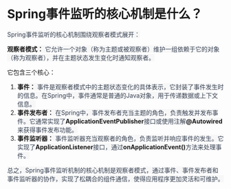 # Spring事件监听的核心机制是什么？

<font style="color:rgb(55, 65, 81);background-color:rgb(247, 247, 248);">  
Spring事件监听的核心机制围绕观察者模式展开：</font>

**<font style="background-color:rgb(247, 247, 248);">观察者模式：</font>**<font style="color:rgb(55, 65, 81);background-color:rgb(247, 247, 248);"> 它允许一个对象（称为主题或被观察者）维护一组依赖于它的对象（称为观察者），并在主题状态发生变化时通知观察者。</font>

<font style="background-color:rgb(247, 247, 248);">它</font>包含三个核心：

1. **<font style="background-color:rgb(247, 247, 248);">事件：</font>**<font style="color:rgb(55, 65, 81);background-color:rgb(247, 247, 248);"> 事件是观察者模式中的主题状态变化的具体表示，它封装了事件发生时的信息。在Spring中，事件通常是普通的Java对象，用于传递数据或上下文信息。</font>
2. **<font style="background-color:rgb(247, 247, 248);">事件发布者：</font>**<font style="color:rgb(55, 65, 81);background-color:rgb(247, 247, 248);"> 在Spring中，事件发布者充当主题的角色，负责触发并发布事件。它通常实现了</font>**<font style="background-color:rgb(247, 247, 248);">ApplicationEventPublisher</font>**<font style="color:rgb(55, 65, 81);background-color:rgb(247, 247, 248);">接口或使用注解</font>**<font style="background-color:rgb(247, 247, 248);">@Autowired</font>**<font style="color:rgb(55, 65, 81);background-color:rgb(247, 247, 248);">来获得事件发布功能。</font>
3. **<font style="background-color:rgb(247, 247, 248);">事件监听器：</font>**<font style="color:rgb(55, 65, 81);background-color:rgb(247, 247, 248);"> 事件监听器充当观察者的角色，负责监听并响应事件的发生。它实现了</font>**<font style="background-color:rgb(247, 247, 248);">ApplicationListener</font>**<font style="color:rgb(55, 65, 81);background-color:rgb(247, 247, 248);">接口，通过</font>**<font style="background-color:rgb(247, 247, 248);">onApplicationEvent()</font>**<font style="color:rgb(55, 65, 81);background-color:rgb(247, 247, 248);">方法来处理事件。</font>

<font style="color:rgb(55, 65, 81);background-color:rgb(247, 247, 248);">总之，Spring事件监听机制的核心机制是观察者模式，通过事件、事件发布者和事件监听器的协作，实现了松耦合的组件通信，使得应用程序更加灵活和可维护。</font>


